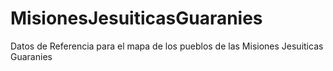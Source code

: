 # MisionesJesuiticasGuaranies
Datos de Referencia para el mapa de los pueblos de las Misiones Jesuiticas Guaranies
